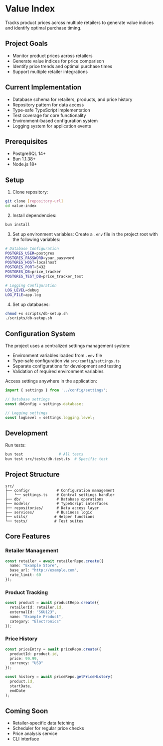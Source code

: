# Value Index

Tracks product prices across multiple retailers to generate value indices and identify optimal purchase timing.

## Project Goals
- Monitor product prices across retailers
- Generate value indices for price comparison
- Identify price trends and optimal purchase times
- Support multiple retailer integrations

## Current Implementation
- Database schema for retailers, products, and price history
- Repository pattern for data access
- Type-safe TypeScript implementation
- Test coverage for core functionality
- Environment-based configuration system
- Logging system for application events

## Prerequisites
- PostgreSQL 14+
- Bun 1.1.38+
- Node.js 18+

## Setup
1. Clone repository:
```bash
git clone [repository-url]
cd value-index
```

2. Install dependencies:
```bash
bun install
```

3. Set up environment variables:
Create a `.env` file in the project root with the following variables:
```bash
# Database Configuration
POSTGRES_USER=postgres
POSTGRES_PASSWORD=your_password
POSTGRES_HOST=localhost
POSTGRES_PORT=5432
POSTGRES_DB=price_tracker
POSTGRES_TEST_DB=price_tracker_test

# Logging Configuration
LOG_LEVEL=debug
LOG_FILE=app.log
```

4. Set up databases:
```bash
chmod +x scripts/db-setup.sh
./scripts/db-setup.sh
```

## Configuration System
The project uses a centralized settings management system:
- Environment variables loaded from `.env` file
- Type-safe configuration via `src/config/settings.ts`
- Separate configurations for development and testing
- Validation of required environment variables

Access settings anywhere in the application:
```typescript
import { settings } from '../config/settings';

// Database settings
const dbConfig = settings.database;

// Logging settings
const logLevel = settings.logging.level;
```

## Development
Run tests:
```bash
bun test                # All tests
bun test src/tests/db.test.ts  # Specific test
```

## Project Structure
```
src/
├── config/            # Configuration management
│   └── settings.ts    # Central settings handler
├── db/                # Database operations
├── models/            # TypeScript interfaces
├── repositories/      # Data access layer
├── services/          # Business logic
├── utils/            # Helper functions
└── tests/            # Test suites
```

## Core Features

### Retailer Management
```typescript
const retailer = await retailerRepo.create({
  name: "Example Store",
  base_url: "http://example.com",
  rate_limit: 60
});
```

### Product Tracking
```typescript
const product = await productRepo.create({
  retailerId: retailer.id,
  externalId: "SKU123",
  name: "Example Product",
  category: "Electronics"
});
```

### Price History
```typescript
const priceEntry = await priceRepo.create({
  productId: product.id,
  price: 99.99,
  currency: "USD"
});

const history = await priceRepo.getPriceHistory(
  product.id,
  startDate,
  endDate
);
```

## Coming Soon
- Retailer-specific data fetching
- Scheduler for regular price checks
- Price analysis service
- CLI interface